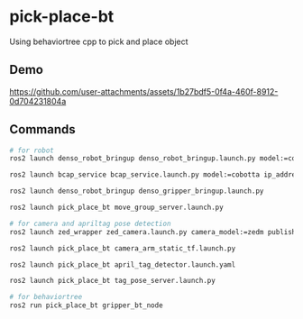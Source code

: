 # pick-place-bt
Using behaviortree cpp to pick and place object

## Demo



https://github.com/user-attachments/assets/1b27bdf5-0f4a-460f-8912-0d704231804a




<!-- https://github.com/user-attachments/assets/6d7853a4-4656-401a-aa3b-2115b5c069af -->



## Commands

```bash
# for robot
ros2 launch denso_robot_bringup denso_robot_bringup.launch.py model:=cobotta sim:=false ip_address:=172.16.6.103 send_format:=0 recv_format:=2

ros2 launch bcap_service bcap_service.launch.py model:=cobotta ip_address:=172.16.6.103

ros2 launch denso_robot_bringup denso_gripper_bringup.launch.py

ros2 launch pick_place_bt move_group_server.launch.py

# for camera and apriltag pose detection
ros2 launch zed_wrapper zed_camera.launch.py camera_model:=zedm publish_tf:=false publish_map_tf:=false enable_gnss:=false

ros2 launch pick_place_bt camera_arm_static_tf.launch.py

ros2 launch pick_place_bt april_tag_detector.launch.yaml

ros2 launch pick_place_bt tag_pose_server.launch.py

# for behaviortree
ros2 run pick_place_bt gripper_bt_node
```

